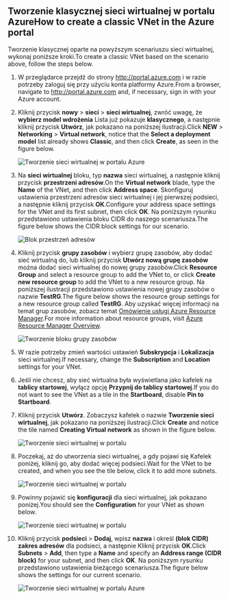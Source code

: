 ## <a name="how-to-create-a-classic-vnet-in-the-azure-portal"></a><span data-ttu-id="e7126-101">Tworzenie klasycznej sieci wirtualnej w portalu Azure</span><span class="sxs-lookup"><span data-stu-id="e7126-101">How to create a classic VNet in the Azure portal</span></span>
<span data-ttu-id="e7126-102">Tworzenie klasycznej oparte na powyższym scenariuszu sieci wirtualnej, wykonaj poniższe kroki.</span><span class="sxs-lookup"><span data-stu-id="e7126-102">To create a classic VNet based on the scenario above, follow the steps below.</span></span>

1. <span data-ttu-id="e7126-103">W przeglądarce przejdź do strony http://portal.azure.com i w razie potrzeby zaloguj się przy użyciu konta platformy Azure.</span><span class="sxs-lookup"><span data-stu-id="e7126-103">From a browser, navigate to http://portal.azure.com and, if necessary, sign in with your Azure account.</span></span>
2. <span data-ttu-id="e7126-104">Kliknij przycisk **nowy** > **sieci** > **sieci wirtualnej**, zwróć uwagę, że **wybierz model wdrożenia** Lista już pokazuje **klasycznego**, a następnie kliknij przycisk **Utwórz**, jak pokazano na poniższej ilustracji.</span><span class="sxs-lookup"><span data-stu-id="e7126-104">Click **NEW** > **Networking** > **Virtual network**, notice that the **Select a deployment model** list already shows **Classic**, and then click **Create**, as seen in the figure below.</span></span>
   
    ![Tworzenie sieci wirtualnej w portalu Azure](./media/virtual-networks-create-vnet-classic-pportal-include/vnet-create-pportal-figure1.gif)
3. <span data-ttu-id="e7126-106">Na **sieci wirtualnej** bloku, typ **nazwa** sieci wirtualnej, a następnie kliknij przycisk **przestrzeni adresów**.</span><span class="sxs-lookup"><span data-stu-id="e7126-106">On the **Virtual network** blade, type the **Name** of the VNet, and then click **Address space**.</span></span> <span data-ttu-id="e7126-107">Skonfiguruj ustawienia przestrzeni adresów sieci wirtualnej i jej pierwszej podsieci, a następnie kliknij przycisk **OK**.</span><span class="sxs-lookup"><span data-stu-id="e7126-107">Configure your address space settings for the VNet and its first subnet, then click **OK**.</span></span> <span data-ttu-id="e7126-108">Na poniższym rysunku przedstawiono ustawienia bloku CIDR do naszego scenariusza.</span><span class="sxs-lookup"><span data-stu-id="e7126-108">The figure below shows the CIDR block settings for our scenario.</span></span>
   
    ![Blok przestrzeń adresów](./media/virtual-networks-create-vnet-classic-pportal-include/vnet-create-pportal-figure2.png)
4. <span data-ttu-id="e7126-110">Kliknij przycisk **grupy zasobów** i wybierz grupę zasobów, aby dodać sieć wirtualną do, lub kliknij przycisk **Utwórz nową grupę zasobów** można dodać sieci wirtualnej do nowej grupy zasobów.</span><span class="sxs-lookup"><span data-stu-id="e7126-110">Click **Resource Group** and select a resource group to add the VNet to, or click **Create new resource group** to add the VNet to a new resource group.</span></span> <span data-ttu-id="e7126-111">Na poniższej ilustracji przedstawiono ustawienia nowej grupy zasobów o nazwie **TestRG**.</span><span class="sxs-lookup"><span data-stu-id="e7126-111">The figure below shows the resource group settings for a new resource group called **TestRG**.</span></span> <span data-ttu-id="e7126-112">Aby uzyskać więcej informacji na temat grup zasobów, zobacz temat [Omówienie usługi Azure Resource Manager](../articles/azure-resource-manager/resource-group-overview.md#resource-groups).</span><span class="sxs-lookup"><span data-stu-id="e7126-112">For more information about resource groups, visit [Azure Resource Manager Overview](../articles/azure-resource-manager/resource-group-overview.md#resource-groups).</span></span>
   
    ![Tworzenie bloku grupy zasobów](./media/virtual-networks-create-vnet-classic-pportal-include/vnet-create-pportal-figure3.png)
5. <span data-ttu-id="e7126-114">W razie potrzeby zmień wartości ustawień **Subskrypcja** i **Lokalizacja** sieci wirtualnej.</span><span class="sxs-lookup"><span data-stu-id="e7126-114">If necessary, change the **Subscription** and **Location** settings for your VNet.</span></span> 
6. <span data-ttu-id="e7126-115">Jeśli nie chcesz, aby sieć wirtualna była wyświetlana jako kafelek na **tablicy startowej**, wyłącz opcję **Przypnij do tablicy startowej**.</span><span class="sxs-lookup"><span data-stu-id="e7126-115">If you do not want to see the VNet as a tile in the **Startboard**, disable **Pin to Startboard**.</span></span> 
7. <span data-ttu-id="e7126-116">Kliknij przycisk **Utwórz**. Zobaczysz kafelek o nazwie **Tworzenie sieci wirtualnej**, jak pokazano na poniższej ilustracji.</span><span class="sxs-lookup"><span data-stu-id="e7126-116">Click **Create** and notice the tile named **Creating Virtual network** as shown in the figure below.</span></span>
   
    ![Tworzenie sieci wirtualnej w portalu](./media/virtual-networks-create-vnet-classic-pportal-include/vnet-create-pportal-figure4.png)
8. <span data-ttu-id="e7126-118">Poczekaj, aż do utworzenia sieci wirtualnej, a gdy pojawi się Kafelek poniżej, kliknij go, aby dodać więcej podsieci.</span><span class="sxs-lookup"><span data-stu-id="e7126-118">Wait for the VNet to be created, and when you see the tile below, click it to add more subnets.</span></span>
   
    ![Tworzenie sieci wirtualnej w portalu](./media/virtual-networks-create-vnet-classic-pportal-include/vnet-create-pportal-figure5.png)
9. <span data-ttu-id="e7126-120">Powinny pojawić się **konfiguracji** dla sieci wirtualnej, jak pokazano poniżej.</span><span class="sxs-lookup"><span data-stu-id="e7126-120">You should see the **Configuration** for your VNet as shown below.</span></span> 
   
    ![Tworzenie sieci wirtualnej w portalu](./media/virtual-networks-create-vnet-classic-pportal-include/vnet-create-pportal-figure6.png)
10. <span data-ttu-id="e7126-122">Kliknij przycisk **podsieci** > **Dodaj**, wpisz **nazwa** i określ **(blok CIDR) zakres adresów** dla podsieci, a następnie Kliknij przycisk **OK**.</span><span class="sxs-lookup"><span data-stu-id="e7126-122">Click **Subnets** > **Add**, then type a **Name** and specify an **Address range (CIDR block)** for your subnet, and then click **OK**.</span></span> <span data-ttu-id="e7126-123">Na poniższym rysunku przedstawiono ustawienia bieżącego scenariusza.</span><span class="sxs-lookup"><span data-stu-id="e7126-123">The figure below shows the settings for our current scenario.</span></span>
    
    ![Tworzenie sieci wirtualnej w portalu Azure](./media/virtual-networks-create-vnet-classic-pportal-include/vnet-create-pportal-figure7.gif)


